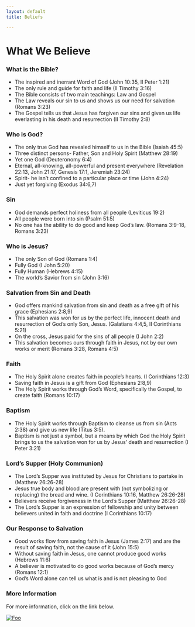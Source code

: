 ```yaml
---
layout: default
title: Beliefs

---
```

# What We Believe

### What is the Bible?

*   The inspired and inerrant Word of God (John 10:35, II Peter 1:21)
*   The only rule and guide for faith and life (II Timothy 3:16)
*   The Bible consists of two main teachings: Law and Gospel
*   The Law reveals our sin to us and shows us our need for salvation (Romans 3:23)
*   The Gospel tells us that Jesus has forgiven our sins and given us life everlasting in his death and resurrection (II Timothy 2:8)

  
### Who is God?

*   The only true God has revealed himself to us in the Bible (Isaiah 45:5)
*   Three distinct persons- Father, Son and Holy Spirit (Matthew 28:19)
*   Yet one God (Deuteronomy 6:4)
*   Eternal, all-knowing, all-powerful and present everywhere (Revelation 22:13, John 21:17, Genesis 17:1, Jeremiah 23:24)
*   Spirit- he isn’t confined to a particular place or time (John 4:24)
*   Just yet forgiving (Exodus 34:6,7)

  
### Sin

*   God demands perfect holiness from all people (Leviticus 19:2)
*   All people were born into sin (Psalm 51:5)
*   No one has the ability to do good and keep God’s law. (Romans 3:9-18, Romans 3:23)

  
### Who is Jesus?

*   The only Son of God (Romans 1:4)
*   Fully God (I John 5:20)
*   Fully Human (Hebrews 4:15)
*   The world’s Savior from sin (John 3:16)

  
### Salvation from Sin and Death

*   God offers mankind salvation from sin and death as a free gift of his grace (Ephesians 2:8,9)
*   This salvation was won for us by the perfect life, innocent death and resurrection of God’s only Son, Jesus. (Galatians 4:4,5, II Corinthians 5:21)
*   On the cross, Jesus paid for the sins of all people (I John 2:2)
*   This salvation becomes ours through faith in Jesus, not by our own works or merit (Romans 3:28, Romans 4:5)

  
### Faith

*   The Holy Spirit alone creates faith in people’s hearts. (I Corinthians 12:3)
*   Saving faith in Jesus is a gift from God (Ephesians 2:8,9)
*   The Holy Spirit works through God’s Word, specifically the Gospel, to create faith (Romans 10:17)

  
### Baptism

*   The Holy Spirit works through Baptism to cleanse us from sin (Acts 2:38) and give us new life (Titus 3:5).
*   Baptism is not just a symbol, but a means by which God the Holy Spirit brings to us the salvation won for us by Jesus’ death and     resurrection (I Peter 3:21)

  
### Lord’s Supper (Holy Communion)

*   The Lord’s Supper was instituted by Jesus for Christians to partake in (Matthew 26:26-28)
*   Jesus true body and blood are present with (not symbolizing or replacing) the bread and wine. (I Corinthians 10:16, Matthew 26:26-28)
*   Believers receive forgiveness in the Lord’s Supper (Matthew 26:26-28)
*   The Lord’s Supper is an expression of fellowship and unity between believers united in faith and doctrine (I Corinthians 10:17)

  
### Our Response to Salvation

*   Good works flow from saving faith in Jesus (James 2:17) and are the result of saving faith, not the cause of it (John 15:5)
*   Without saving faith in Jesus, one cannot produce good works (Hebrews 11:6)
*   A believer is motivated to do good works because of God’s mercy (Romans 12:1)
*   God’s Word alone can tell us what is and is not pleasing to God 

### More Information

For more information, click on the link below.

[![Foo]({{site.url}}/images/welslogo.png)](http://www.wels.net)
